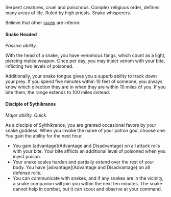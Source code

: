 Serpent creatures, cruel and poisonous. Complex religious order, defines many areas of life. Ruled by high priests. Snake whisperers. 

Believe that other [races](Races) are inferior.

#### Snake Headed
*Passive ability.*

With the head of a snake, you have venomous fangs, which count as a light, piercing melee weapon. Once per day, you may inject venom with your bite, inflicting two levels of poisoned.

Additionally, your snake tongue gives you a superb ability to track down your prey. If you spend five minutes within 10 feet of someone, you always know which direction they are in when they are within 10 miles of you. If you bite them, the range extends to 100 miles instead.

#### Disciple of Sythikranos
*Major ability. Quick.*

As a disciple of Sylthikranos, you are granted occasional favors by your snake goddess. When you invoke the name of your patron god, choose one. You gain the ability for the next hour.

- You gain [advantage](Advantage and Disadvantage) on all attack rolls with your bite. Your bite afflicts an additional level of poisoned when you inject poison. 
- Your snake scales harden and partially extend over the rest of your body. You have [advantage](Advantage and Disadvantage) on all defense rolls.
- You can communicate with snakes, and if any snakes are in the vicinity, a snake companion will join you within the next ten minutes. The snake cannot help in combat, but it can scout and observe at your command.
